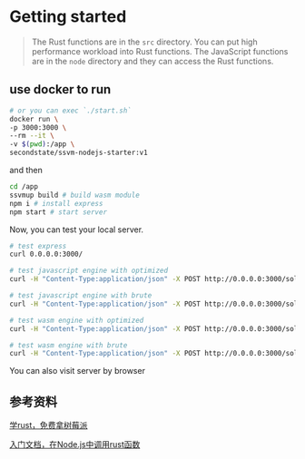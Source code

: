 # Getting started

> The Rust functions are in the `src` directory. You can put high performance workload into Rust functions.
> The JavaScript functions are in the `node` directory and they can access the Rust functions.

## use docker to run

```bash
# or you can exec `./start.sh`
docker run \
-p 3000:3000 \
--rm --it \
-v $(pwd):/app \
secondstate/ssvm-nodejs-starter:v1
```

and then

```bash
cd /app
ssvmup build # build wasm module
npm i # install express
npm start # start server
```

Now, you can test your local server.

```bash
# test express 
curl 0.0.0.0:3000/

# test javascript engine with optimized
curl -H "Content-Type:application/json" -X POST http://0.0.0.0:3000/solve -d '{"engine-select": "javascript", "mode-select": "optimized", "max-number": 10}'

# test javascript engine with brute
curl -H "Content-Type:application/json" -X POST http://0.0.0.0:3000/solve -d '{"engine-select": "javascript", "mode-select": "brute", "max-number": 10}'

# test wasm engine with optimized
curl -H "Content-Type:application/json" -X POST http://0.0.0.0:3000/solve -d '{"engine-select": "wasm", "mode-select": "optimized", "max-number": 10}'

# test wasm engine with brute
curl -H "Content-Type:application/json" -X POST http://0.0.0.0:3000/solve -d '{"engine-select": "wasm", "mode-select": "brute", "max-number": 10}'
```

You can also visit server by browser

## 参考资料

[学rust，免费拿树莓派](https://segmentfault.com/a/1190000023363546)

[入门文档，在Node.js中调用rust函数](https://www.secondstate.io/articles/get-started-with-rust-functions-in-node-zh/)